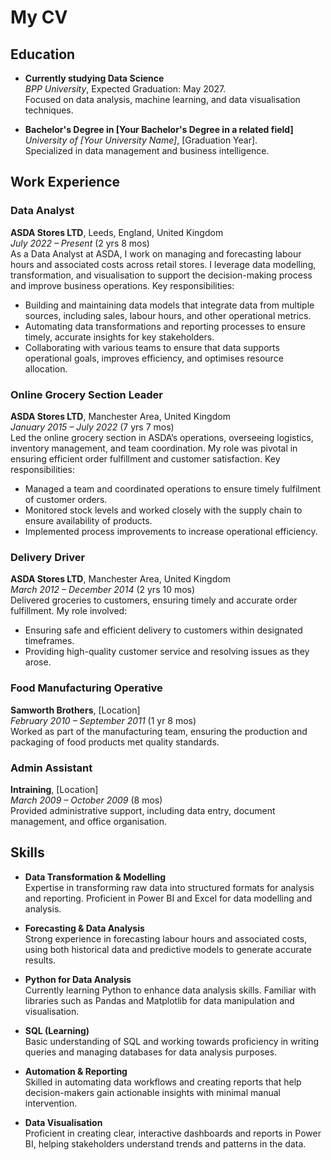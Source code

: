 # My CV
## Education
- **Currently studying Data Science**  
  *BPP University*, Expected Graduation: May 2027.  
  Focused on data analysis, machine learning, and data visualisation techniques.

- **Bachelor's Degree in [Your Bachelor's Degree in a related field]**  
  *University of [Your University Name]*, [Graduation Year].  
  Specialized in data management and business intelligence.

## Work Experience

### Data Analyst  
**ASDA Stores LTD**, Leeds, England, United Kingdom  
*July 2022 – Present* (2 yrs 8 mos)  
As a Data Analyst at ASDA, I work on managing and forecasting labour hours and associated costs across retail stores. I leverage data modelling, transformation, and visualisation to support the decision-making process and improve business operations. Key responsibilities:
- Building and maintaining data models that integrate data from multiple sources, including sales, labour hours, and other operational metrics.
- Automating data transformations and reporting processes to ensure timely, accurate insights for key stakeholders.
- Collaborating with various teams to ensure that data supports operational goals, improves efficiency, and optimises resource allocation.

### Online Grocery Section Leader  
**ASDA Stores LTD**, Manchester Area, United Kingdom  
*January 2015 – July 2022* (7 yrs 7 mos)  
Led the online grocery section in ASDA’s operations, overseeing logistics, inventory management, and team coordination. My role was pivotal in ensuring efficient order fulfillment and customer satisfaction. Key responsibilities:
- Managed a team and coordinated operations to ensure timely fulfilment of customer orders.
- Monitored stock levels and worked closely with the supply chain to ensure availability of products.
- Implemented process improvements to increase operational efficiency.

### Delivery Driver  
**ASDA Stores LTD**, Manchester Area, United Kingdom  
*March 2012 – December 2014* (2 yrs 10 mos)  
Delivered groceries to customers, ensuring timely and accurate order fulfillment. My role involved:
- Ensuring safe and efficient delivery to customers within designated timeframes.
- Providing high-quality customer service and resolving issues as they arose.

### Food Manufacturing Operative  
**Samworth Brothers**, [Location]  
*February 2010 – September 2011* (1 yr 8 mos)  
Worked as part of the manufacturing team, ensuring the production and packaging of food products met quality standards.

### Admin Assistant  
**Intraining**, [Location]  
*March 2009 – October 2009* (8 mos)  
Provided administrative support, including data entry, document management, and office organisation.

## Skills

- **Data Transformation & Modelling**  
  Expertise in transforming raw data into structured formats for analysis and reporting. Proficient in Power BI and Excel for data modelling and analysis.

- **Forecasting & Data Analysis**  
  Strong experience in forecasting labour hours and associated costs, using both historical data and predictive models to generate accurate results.

- **Python for Data Analysis**  
  Currently learning Python to enhance data analysis skills. Familiar with libraries such as Pandas and Matplotlib for data manipulation and visualisation.

- **SQL (Learning)**  
  Basic understanding of SQL and working towards proficiency in writing queries and managing databases for data analysis purposes.

- **Automation & Reporting**  
  Skilled in automating data workflows and creating reports that help decision-makers gain actionable insights with minimal manual intervention.

- **Data Visualisation**  
  Proficient in creating clear, interactive dashboards and reports in Power BI, helping stakeholders understand trends and patterns in the data.
